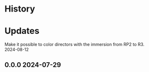 # History

# Updates
Make it possible to color directors with the immersion from RP2 to R3.  2024-08-12

## 0.0.0        2024-07-29